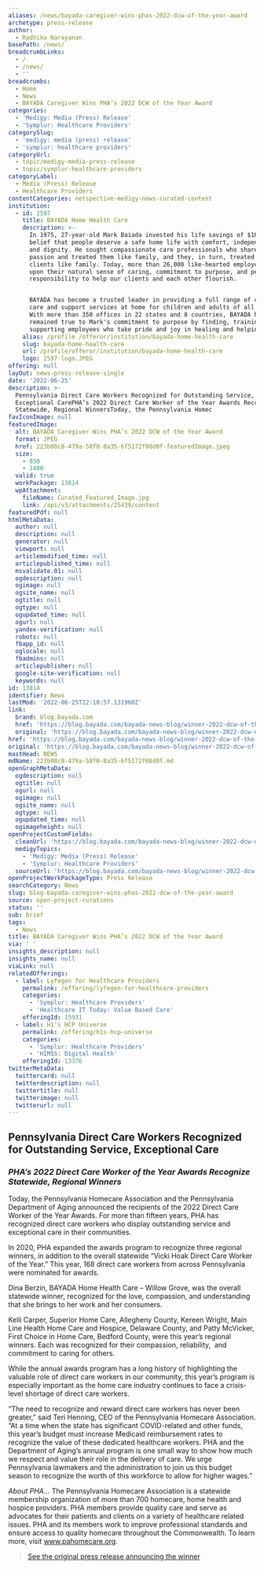 ```yaml
---
aliases: /news/bayada-caregiver-wins-phas-2022-dcw-of-the-year-award
archetype: press-release
author:
  - Radhika Narayanan
basePath: /news/
breadcrumbLinks:
  - /
  - /news/
  - ''
breadcrumbs:
  - Home
  - News
  - BAYADA Caregiver Wins PHA’s 2022 DCW of the Year Award
categories:
  - 'Medigy: Media (Press) Release'
  - 'Symplur: Healthcare Providers'
categorySlug:
  - 'medigy: media (press) release'
  - 'symplur: healthcare providers'
categoryUrl:
  - topic/medigy-media-press-release
  - topic/symplur-healthcare-providers
categoryLabel:
  - Media (Press) Release
  - Healthcare Providers
contentCategories: netspective-medigy-news-curated-content
institution:
  - id: 2597
    title: BAYADA Home Health Care
    description: >-
      In 1975, 27-year-old Mark Baiada invested his life savings of $16,000 in a
      belief that people deserve a safe home life with comfort, independence,
      and dignity. He sought compassionate care professionals who shared his
      passion and treated them like family, and they, in turn, treated their
      clients like family. Today, more than 26,000 like-hearted employees call
      upon their natural sense of caring, commitment to purpose, and personal
      responsibility to help our clients and each other flourish.


      BAYADA has become a trusted leader in providing a full range of clinical
      care and support services at home for children and adults of all ages.
      With more than 350 offices in 22 states and 8 countries, BAYADA has
      remained true to Mark's commitment to purpose by finding, training, and
      supporting employees who take pride and joy in healing and helping.
    alias: /profile /offeror/institution/bayada-home-health-care
    slug: bayada-home-health-care
    url: /profile/offeror/institution/bayada-home-health-care
    logo: 2597-logo.JPEG
offering: null
layOut: news-press-release-single
date: '2022-06-25'
description: >-
  Pennsylvania Direct Care Workers Recognized for Outstanding Service,
  Exceptional CarePHA’s 2022 Direct Care Worker of the Year Awards Recognize
  Statewide, Regional WinnersToday, the Pennsylvania Homec
favIconImage: null
featuredImage:
  alt: BAYADA Caregiver Wins PHA’s 2022 DCW of the Year Award
  format: JPEG
  href: 223b08c8-479a-58f0-8a35-6f5172f08d0f-featuredImage.jpeg
  size:
    - 850
    - 1400
  valid: true
  workPackage: 13814
  wpAttachment:
    fileName: Curated_Featured_Image.jpg
    link: /api/v3/attachments/25439/content
featuredPdf: null
htmlMetaData:
  author: null
  description: null
  generator: null
  viewport: null
  articlemodified_time: null
  articlepublished_time: null
  msvalidate.01: null
  ogdescription: null
  ogimage: null
  ogsite_name: null
  ogtitle: null
  ogtype: null
  ogupdated_time: null
  ogurl: null
  yandex-verification: null
  robots: null
  fbapp_id: null
  oglocale: null
  fbadmins: null
  articlepublisher: null
  google-site-verification: null
  keywords: null
id: 13814
identifier: News
lastMod: '2022-06-25T22:18:57.131960Z'
link:
  brand: blog.bayada.com
  href: 'https://blog.bayada.com/bayada-news-blog/winner-2022-dcw-of-the-year'
  original: 'https://blog.bayada.com/bayada-news-blog/winner-2022-dcw-of-the-year'
href: 'https://blog.bayada.com/bayada-news-blog/winner-2022-dcw-of-the-year'
original: 'https://blog.bayada.com/bayada-news-blog/winner-2022-dcw-of-the-year'
mastHead: NEWS
mdName: 223b08c8-479a-58f0-8a35-6f5172f08d0f.md
openGraphMetaData:
  ogdescription: null
  ogtitle: null
  ogurl: null
  ogimage: null
  ogsite_name: null
  ogtype: null
  ogupdated_time: null
  ogimageheight: null
openProjectCustomFields:
  cleanUrl: 'https://blog.bayada.com/bayada-news-blog/winner-2022-dcw-of-the-year'
  medigyTopics:
    - 'Medigy: Media (Press) Release'
    - 'Symplur: Healthcare Providers'
  sourceUrl: 'https://blog.bayada.com/bayada-news-blog/winner-2022-dcw-of-the-year'
openProjectWorkPackageType: Press Release
searchCategory: News
slug: blog-bayada-caregiver-wins-phas-2022-dcw-of-the-year-award
source: open-project-curations
status: ''
sub: brief
tags:
  - News
title: BAYADA Caregiver Wins PHA’s 2022 DCW of the Year Award
via: ' '
insights_description: null
insights_name: null
viaLink: null
relatedOfferings:
  - label: Lyfegen for Healthcare Providers
    permalink: /offering/lyfegen-for-healthcare-providers
    categories:
      - 'Symplur: Healthcare Providers'
      - 'Healthcare IT Today: Value Based Care'
    offeringId: 15931
  - label: H1's HCP Universe
    permalink: /offering/h1s-hcp-universe
    categories:
      - 'Symplur: Healthcare Providers'
      - 'HIMSS: Digital Health'
    offeringId: 13376
twitterMetaData:
  twittercard: null
  twitterdescription: null
  twittertitle: null
  twitterimage: null
  twitterurl: null
---
```

<h2>Pennsylvania Direct Care Workers Recognized for Outstanding Service, Exceptional Care</h2><h3><i>PHA’s 2022 Direct Care Worker of the Year Awards Recognize Statewide, Regional Winners</i></h3><p>Today, the Pennsylvania Homecare Association and the Pennsylvania Department of Aging announced the recipients of the 2022 Direct Care Worker of the Year Awards. For more than fifteen years, PHA has recognized direct care workers who display outstanding service and exceptional care in their communities.</p><p>In 2020, PHA expanded the awards program to recognize three regional winners, in addition to the overall statewide “Vicki Hoak Direct Care Worker of the Year.” This year, 168 direct care workers from across Pennsylvania were nominated for awards.</p><p>Dina Berzin, BAYADA Home Health Care – Willow Grove, was the overall statewide winner, recognized for the love, compassion, and understanding that she brings to her work and her consumers.</p><p>Kelli Carper, Superior Home Care, Allegheny County, Kereen Wright, Main Line Health Home Care and Hospice, Delaware County, and Patty McVicker, First Choice in Home Care, Bedford County, were this year’s regional winners. Each was recognized for their compassion, reliability,&nbsp; and commitment to caring for others.</p><p>While the annual awards program has a long history of highlighting the valuable role of direct care workers in our community, this year’s program is especially important as the home care industry continues to face a crisis-level shortage of direct care workers.</p><p>“The need to recognize and reward direct care workers has never been greater,” said Teri Henning, CEO of the Pennsylvania Homecare Association. “At a time when the state has significant COVID-related and other funds, this year’s budget must increase Medicaid reimbursement rates to recognize the value of these dedicated healthcare workers. PHA and the Department of Aging’s annual program is one small way to show how much we respect and value their role in the delivery of care. We urge Pennsylvania lawmakers and the administration to join us this budget season to recognize the worth of this workforce to allow for higher wages.”</p><p><i>About PHA… </i>The Pennsylvania Homecare Association is a statewide membership organization of more than 700 homecare, home health and hospice providers. PHA members provide quality care and serve as advocates for their patients and clients on a variety of healthcare related issues. PHA and its members work to improve professional standards and ensure access to quality homecare throughout the Commonwealth. To learn more, visit <a href="http://www.pahomecare.org/">www.pahomecare.org</a>.</p><blockquote><p><a href="https://www.pahomecare.org/assets/2022%20Direct%20Care%20Work%20of%20the%20Year%20Announcement.pdf">See the original press release announcing the winner</a>&nbsp;</p></blockquote>